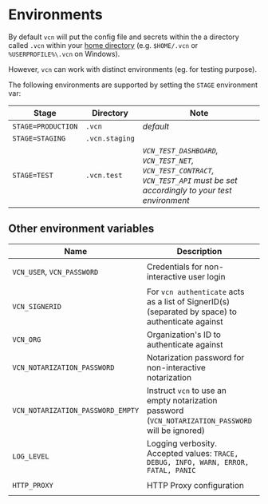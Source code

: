 # Environments

By default `vcn` will put the config file and secrets within the a directory called `.vcn` within your [home directory](https://en.wikipedia.org/wiki/Home_directory) (e.g. `$HOME/.vcn` or `%USERPROFILE%\.vcn` on Windows).

However, `vcn` can work with distinct environments (eg. for testing purpose).

The following environments are supported by setting the `STAGE` environment var:

Stage | Directory | Note
------------ | ------------- | -------------
`STAGE=PRODUCTION` | `.vcn` | *default* 
`STAGE=STAGING` | `.vcn.staging` |
`STAGE=TEST` | `.vcn.test` | *`VCN_TEST_DASHBOARD`, `VCN_TEST_NET`, `VCN_TEST_CONTRACT`, `VCN_TEST_API` must be set accordingly to your test environment*


## Other environment variables

Name | Description | Example 
------------ | ------------- | -------------
`VCN_USER`, `VCN_PASSWORD` | Credentials for non-interactive user login | `VCN_USER=example@example.net VCN_PASSWORD=<your_password> vcn login`
`VCN_SIGNERID` | For `vcn authenticate` acts as a list of SignerID(s) (separated by space) to authenticate against | `VCN_SIGNERID="0x0...0 0x0...1" vcn authenticate <asset>` or `VCN_SIGNERID="0x0...0 <asset>` 
`VCN_ORG` | Organization's ID to authenticate against | `VCN_ORG="vchain.us" vcn authenticate <asset>`
`VCN_NOTARIZATION_PASSWORD` | Notarization password for non-interactive notarization | `VCN_NOTARIZATION_PASSWORD=<your_notarization_passphrase> vcn notarize <asset>`
`VCN_NOTARIZATION_PASSWORD_EMPTY` | Instruct `vcn` to use an empty notarization password (`VCN_NOTARIZATION_PASSWORD` will be ignored) | `VCN_NOTARIZATION_PASSWORD_EMPTY=yes vcn notarize <asset>`
`LOG_LEVEL` | Logging verbosity. Accepted values: `TRACE, DEBUG, INFO, WARN, ERROR, FATAL, PANIC`  | `LOG_LEVEL=TRACE vcn login` 
`HTTP_PROXY` | HTTP Proxy configuration | `HTTP_PROXY=http://localhost:3128 vcn authenticate <asset>`